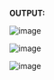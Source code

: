**OUTPUT:**

![image](https://github.com/SaiTejaSri22/Frontend_2100030082/assets/144007194/fc1a300a-756f-4160-b6da-409ae24601a2)



![image](https://github.com/SaiTejaSri22/Frontend_2100030082/assets/144007194/1af106a2-1ac2-45a2-bb5f-7a164a035c91)



![image](https://github.com/SaiTejaSri22/Frontend_2100030082/assets/144007194/8822a2f3-e432-4c16-a6c2-60859530c526)



